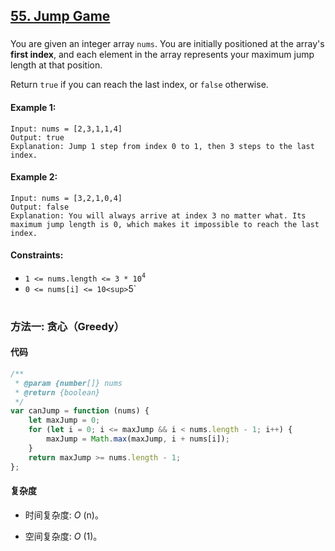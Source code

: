 ## [55. Jump Game](https://leetcode.com/problems/jump-game/)

###

You are given an integer array `nums`. You are initially positioned at the array's **first index**, and each element in the array represents your maximum jump length at that position.

Return `true` if you can reach the last index, or `false` otherwise.

#### Example 1:

```
Input: nums = [2,3,1,1,4]
Output: true
Explanation: Jump 1 step from index 0 to 1, then 3 steps to the last index.
```

#### Example 2:

```
Input: nums = [3,2,1,0,4]
Output: false
Explanation: You will always arrive at index 3 no matter what. Its maximum jump length is 0, which makes it impossible to reach the last index.
```

#### Constraints:

-   `1 <= nums.length <= 3 * 10`<sup>`4`</sup>
-   `0 <= nums[i] <= 10<sup>`5`</sup>

#

### 方法一: 贪心（Greedy）

#### 代码

```javascript
/**
 * @param {number[]} nums
 * @return {boolean}
 */
var canJump = function (nums) {
    let maxJump = 0;
    for (let i = 0; i <= maxJump && i < nums.length - 1; i++) {
        maxJump = Math.max(maxJump, i + nums[i]);
    }
    return maxJump >= nums.length - 1;
};
```

#### 复杂度

-   时间复杂度: _O_ (n)。

-   空间复杂度: _O_ (1)。
